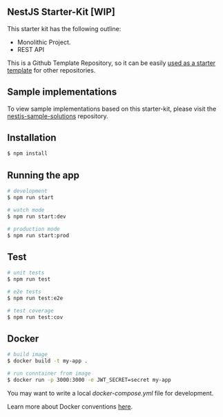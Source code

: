 ## NestJS Starter-Kit [WIP]

This starter kit has the following outline:

- Monolithic Project.
- REST API

This is a Github Template Repository, so it can be easily [used as a starter template](https://docs.github.com/en/github/creating-cloning-and-archiving-repositories/creating-a-repository-from-a-template) for other repositories.

## Sample implementations

To view sample implementations based on this starter-kit, please visit the [nestjs-sample-solutions](https://github.com/monstar-lab-oss/nestjs-sample-solutions) repository.

## Installation

```bash
$ npm install
```

## Running the app

```bash
# development
$ npm run start

# watch mode
$ npm run start:dev

# production mode
$ npm run start:prod
```

## Test

```bash
# unit tests
$ npm run test

# e2e tests
$ npm run test:e2e

# test coverage
$ npm run test:cov
```

## Docker

```bash
# build image
$ docker build -t my-app .

# run conntainer from image
$ docker run -p 3000:3000 -e JWT_SECRET=secret my-app
```

You may want to write a local _docker-compose.yml_ file for development.

Learn more about Docker conventions [here](https://github.com/monstar-lab-group/nodejs-backend/blob/master/architecture/docker-ready.md).
